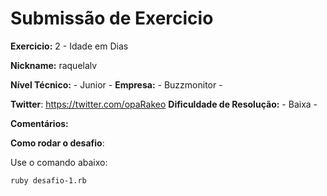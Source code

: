 # Submissão de Exercicio

**Exercicio:** 2 - Idade em Dias

**Nickname:** raquelalv

**Nível Técnico:** - Junior -
**Empresa:** - Buzzmonitor -

**Twitter**: https://twitter.com/opaRakeo
**Dificuldade de Resolução:** - Baixa -

**Comentários:** 

**Como rodar o desafio**: 

Use o comando abaixo: 
```bash
ruby desafio-1.rb
```